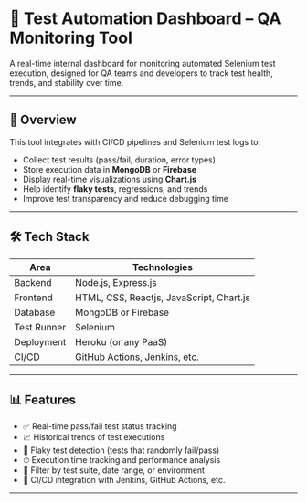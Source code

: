 # 🧪 Test Automation Dashboard – QA Monitoring Tool

A real-time internal dashboard for monitoring automated Selenium test execution, designed for QA teams and developers to track test health, trends, and stability over time.

---

## 🚀 Overview

This tool integrates with CI/CD pipelines and Selenium test logs to:

- Collect test results (pass/fail, duration, error types)
- Store execution data in **MongoDB** or **Firebase**
- Display real-time visualizations using **Chart.js**
- Help identify **flaky tests**, regressions, and trends
- Improve test transparency and reduce debugging time

---

## 🛠 Tech Stack

| Area        | Technologies |
|-------------|--------------|
| Backend     | Node.js, Express.js |
| Frontend    | HTML, CSS, Reactjs, JavaScript, Chart.js |
| Database    | MongoDB or Firebase |
| Test Runner | Selenium |
| Deployment  | Heroku (or any PaaS) |
| CI/CD       | GitHub Actions, Jenkins, etc. |

---

## 📊 Features

- ✅ Real-time pass/fail test status tracking
- 📈 Historical trends of test executions
- 🐞 Flaky test detection (tests that randomly fail/pass)
- ⏱ Execution time tracking and performance analysis
- 📆 Filter by test suite, date range, or environment
- 🔧 CI/CD integration with Jenkins, GitHub Actions, etc.

---
